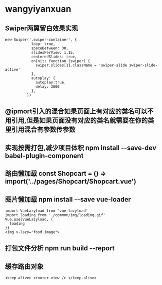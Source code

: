 # wangyiyanxuan

## Swiper两翼留白效果实现

    new Swiper('.swiper-container', {
                loop: true,
                spaceBetween: 30,
                slidesPerView: 1.15,
                centeredSlides: true,
                onInit: function (swiper) {
                  swiper.slides[1].className = 'swiper-slide swiper-slide-active'
                },
                autoplay: {
                  autoplay:true,
                  delay: 3000
                },
              })

## @ipmort引入的混合如果页面上有对应的类名可以不用引用,但是如果页面没有对应的类名就需要在你的类里引用混合有参数传参数

## 实现按需打包,减少项目体积 npm install --save-dev babel-plugin-component

## 路由懒加载 const Shopcart = () => import('../pages/Shopcart/Shopcart.vue')

## 图片懒加载 npm install --save vue-loader
    import VueLazyload from 'vue-lazyload'
    import loading from './common/img/loading.gif'
    Vue.use(VueLazyload, {
      loading
    })
    <img v-lazy="food.image">

## 打包文件分析 npm run build --report

## 缓存路由对象

   `<keep-alive>
      <router-view />
    </keep-alive>
  `



